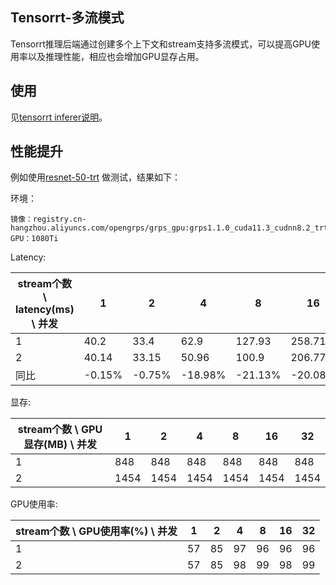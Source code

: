 ## Tensorrt-多流模式

Tensorrt推理后端通过创建多个上下文和stream支持多流模式，可以提高GPU使用率以及推理性能，相应也会增加GPU显存占用。

## 使用

见[tensorrt inferer说明](7_InternalInferer.md#tensorrt-inferer)。

## 性能提升

例如使用[resnet-50-trt](https://github.com/NetEase-Media/grps_examples/tree/master/cpp_examples/resnet-50-trt)
做测试，结果如下：

环境：

```
镜像：registry.cn-hangzhou.aliyuncs.com/opengrps/grps_gpu:grps1.1.0_cuda11.3_cudnn8.2_trt7.2.3_py3.8
GPU：1080Ti
```

Latency:

| stream个数 \ latency(ms) \ 并发 | 1      | 2       | 4        | 8       | 16       | 32      |
|-----------------------------|--------|---------|----------|---------|----------|---------|
| 1                           | 40.2   | 33.4    | 62.9     | 127.93  | 258.71   | 519.57  |
| 2                           | 40.14	 | 33.15	  | 50.96	   | 100.9	  | 206.77	  | 416.78  |
| 同比                          | -0.15% | -0.75%	 | -18.98%	 | -21.13% | -20.08%	 | -19.78% |

显存:

| stream个数 \ GPU显存(MB) \ 并发 | 1     | 2     | 4     | 8     | 16    | 32   |
|---------------------------|-------|-------|-------|-------|-------|------|
| 1                         | 848   | 848   | 848   | 848   | 848   | 848  |
| 2                         | 1454	 | 1454	 | 1454	 | 1454	 | 1454	 | 1454 |

GPU使用率:

| stream个数 \ GPU使用率(%) \ 并发 | 1   | 2   | 4   | 8   | 16  | 32 |
|---------------------------|-----|-----|-----|-----|-----|----|
| 1                         | 57  | 85  | 97  | 96  | 96  | 96 |
| 2                         | 57	 | 85	 | 98	 | 99	 | 98	 | 99 |